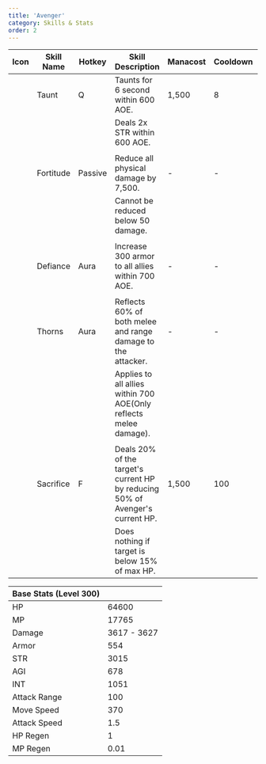 ```yaml
---
title: 'Avenger'
category: Skills & Stats
order: 2
---
```

| Icon | Skill Name | Hotkey  | Skill Description                                                             | Manacost | Cooldown | Buff Duration | Shard Cost | Max Level |
|------|------------|---------|-------------------------------------------------------------------------------|----------|----------|---------------|------------|-----------|
|      | Taunt      | Q       | Taunts for 6 second within 600 AOE.                                           | 1,500    | 8        | -             | -          | 1         |
|      |            |         | Deals 2x STR within 600 AOE.                                                  |          |          |               |            |           |
|      |            |         |                                                                               |          |          |               |            |           |
|      | Fortitude  | Passive | Reduce all physical damage by 7,500.                                          | -        | -        | -             | -          | 30        |
|      |            |         | Cannot be reduced below 50 damage.                                            |          |          |               |            |           |
|      |            |         |                                                                               |          |          |               |            |           |
|      | Defiance   | Aura    | Increase 300 armor to all allies within 700 AOE.                              | -        | -        | -             | -          | 30        |
|      |            |         |                                                                               |          |          |               |            |           |
|      | Thorns     | Aura    | Reflects 60% of both melee and range damage to the attacker.                  | -        | -        | -             | -          | 30        |
|      |            |         | Applies to all allies within 700 AOE(Only reflects melee damage).             |          |          |               |            |           |
|      |            |         |                                                                               |          |          |               |            |           |
|      | Sacrifice  | F       | Deals 20% of the target's current HP by reducing 50% of Avenger's current HP. | 1,500    | 100      | -             | 3          | 30        |
|      |            |         | Does nothing if target is below 15% of max HP.                                |          |          |               |            |           |


| Base Stats (Level 300) |                   |
|------------------------|-------------------|
| HP                     | 64600             |
| MP                     | 17765             |
| Damage                 |       3617 - 3627 |
| Armor                  | 554               |
| STR                    | 3015              |
| AGI                    | 678               |
| INT                    | 1051              |
| Attack Range           | 100               |
| Move Speed             | 370               |
| Attack Speed           | 1.5               |
| HP Regen               | 1                 |
| MP Regen               | 0.01              |